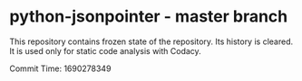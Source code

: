 # python-jsonpointer - master branch

This repository contains frozen state of the repository.
Its history is cleared. It is used only for static code
analysis with Codacy.

Commit Time: 1690278349